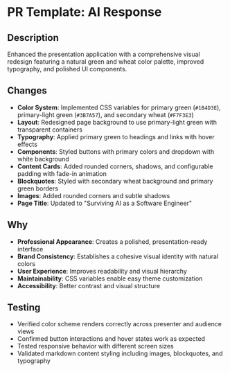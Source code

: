# PR Template: AI Response

## Description
Enhanced the presentation application with a comprehensive visual redesign featuring a natural green and wheat color palette, improved typography, and polished UI components.

## Changes
- **Color System**: Implemented CSS variables for primary green (`#1B4D3E`), primary-light green (`#3B7A57`), and secondary wheat (`#F7F3E3`)
- **Layout**: Redesigned page background to use primary-light green with transparent containers
- **Typography**: Applied primary green to headings and links with hover effects
- **Components**: Styled buttons with primary colors and dropdown with white background
- **Content Cards**: Added rounded corners, shadows, and configurable padding with fade-in animation
- **Blockquotes**: Styled with secondary wheat background and primary green borders
- **Images**: Added rounded corners and subtle shadows
- **Page Title**: Updated to "Surviving AI as a Software Engineer"

## Why
- **Professional Appearance**: Creates a polished, presentation-ready interface
- **Brand Consistency**: Establishes a cohesive visual identity with natural colors
- **User Experience**: Improves readability and visual hierarchy
- **Maintainability**: CSS variables enable easy theme customization
- **Accessibility**: Better contrast and visual structure

## Testing
- Verified color scheme renders correctly across presenter and audience views
- Confirmed button interactions and hover states work as expected
- Tested responsive behavior with different screen sizes
- Validated markdown content styling including images, blockquotes, and typography
